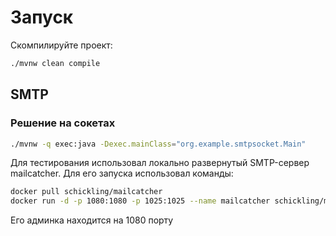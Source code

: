 # Запуск
Скомпилируйте проект:
```bash
./mvnw clean compile
```

## SMTP
### Решение на сокетах
```bash
./mvnw -q exec:java -Dexec.mainClass="org.example.smtpsocket.Main"
```

Для тестирования использовал локально развернутый SMTP-сервер mailcatcher. Для его запуска использовал команды: 
```bash
docker pull schickling/mailcatcher
docker run -d -p 1080:1080 -p 1025:1025 --name mailcatcher schickling/mailcatcher
```

Его админка находится на 1080 порту
